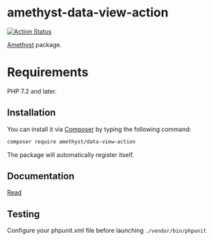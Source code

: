 # amethyst-data-view-action


[![Action Status](https://github.com/amethyst-php/data-view-action/workflows/test/badge.svg)](https://github.com/amethyst-php/data-view-action/actions)

[Amethyst](https://github.com/amethyst-php/amethyst) package.

# Requirements

PHP 7.2 and later.

## Installation

You can install it via [Composer](https://getcomposer.org/) by typing the following command:

```bash
composer require amethyst/data-view-action
```

The package will automatically register itself.

## Documentation

[Read](docs/index.md)

## Testing

Configure your phpunit.xml file before launching `./vendor/bin/phpunit`
